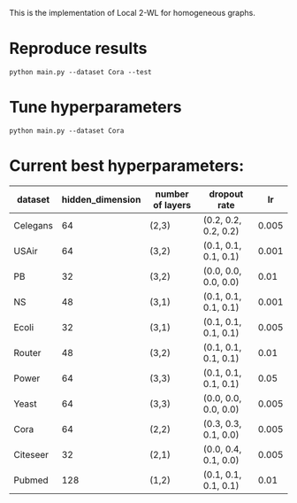This is the implementation of Local 2-WL for homogeneous graphs.

# Reproduce results 
```
python main.py --dataset Cora --test 
```

# Tune hyperparameters
```
python main.py --dataset Cora
```

# Current best hyperparameters:

| dataset  | hidden_dimension   |   number of layers       |         dropout rate           |    lr    |
|----------|--------------------|--------------------------|--------------------------------|----------|
| Celegans | 64                 |          (2,3)           |      (0.2, 0.2, 0.2, 0.2)      |   0.005  | 
|  USAir   | 64                 |          (3,2)           |      (0.1, 0.1, 0.1, 0.1)      |   0.001  |
|    PB    | 32                 |          (3,2)           |      (0.0, 0.0, 0.0, 0.0)      |   0.01   |
|    NS    | 48                 |          (3,1)           |      (0.1, 0.1, 0.1, 0.1)      |   0.001  |
|  Ecoli   | 32                 |          (3,1)           |      (0.1, 0.1, 0.1, 0.1)      |   0.005  |
|  Router  | 48                 |          (3,2)           |      (0.1, 0.1, 0.1, 0.1)      |   0.01   |
|  Power   | 64                 |          (3,3)           |      (0.1, 0.1, 0.1, 0.1)      |   0.05   |
|  Yeast   | 64                 |          (3,3)           |      (0.0, 0.0, 0.0, 0.0)      |   0.005  |
|   Cora   | 64                 |          (2,2)           |      (0.3, 0.3, 0.1, 0.0)      |   0.005  |
| Citeseer | 32                 |          (2,1)           |      (0.0, 0.4, 0.1, 0.0)      |   0.005  |
|  Pubmed  | 128                |          (1,2)           |      (0.1, 0.1, 0.1, 0.1)      |   0.01   |